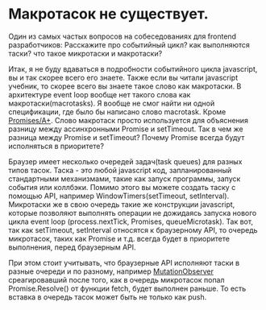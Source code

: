 # Макротасок не существует.

Один из самых частых вопросов на собеседованиях для frontend разработчиков: Расскажите про событийный цикл? как выполняются таски? что такое микротаски и макротаски?

Итак, я не буду вдаваться в подробности событийного цикла javascript, вы и так скорее всего его знаете. Также если вы читали javascript учебник, то скорее всего вы знаете такое слово как макротаски. В архитектуре event loop вообще нет такого слова как макротаски(macrotasks). Я вообще не смог найти ни одной спецификации, где было бы написано слово macrotask. Кроме [Promises/A+](https://promisesaplus.com/). Слово макротаск просто используется для объяснения разницу между ассинхронными Promise и setTimeout. Так в чем же разница между Promise и setTimeout? Почему Promise всегда будут исполняться в приоритете?

Браузер имеет несколько очередей задач(task queues) для разных типов тасок. Таска - это любой javascript код, запланированный стандартными механизмами, такие как запуск программы, запуск события или коллбэки. Помимо этого вы можете создать таску с помощью API, например WindowTimers(setTimeout, setInterval). Микротаски же в свою очередь такие же конструкции javascript, которые позволяют выполнять операции не дожидаясь запуска нового цикла event loop (process.nextTick, Promises, queueMicrotask). Так вот, так как setTimeout, setInterval относятся к браузерному API, то очередь микротасок, таких как Promise и т.д. всегда будет в приоритете выполнения, перед браузерным API.

При этом стоит учитывать, что браузерные API исполняют таски в разные очереди и по разному, например [MutationObserver](https://developer.mozilla.org/en-US/docs/Web/API/MutationObserver) среагировавший после того, как в очередь микротасок попал Promise.Resolve() от функции fetch, будет выполнен раньше. То есть вставка в очередь тасок может быть не только как push.

